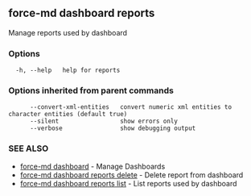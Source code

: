 ## force-md dashboard reports

Manage reports used by dashboard

### Options

```
  -h, --help   help for reports
```

### Options inherited from parent commands

```
      --convert-xml-entities   convert numeric xml entities to character entities (default true)
      --silent                 show errors only
      --verbose                show debugging output
```

### SEE ALSO

* [force-md dashboard](force-md_dashboard.md)	 - Manage Dashboards
* [force-md dashboard reports delete](force-md_dashboard_reports_delete.md)	 - Delete report from dashboard
* [force-md dashboard reports list](force-md_dashboard_reports_list.md)	 - List reports used by dashboard

